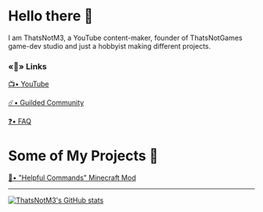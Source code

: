 # Hello there 👋
I am ThatsNotM3, a YouTube content-maker, founder of ThatsNotGames game-dev studio and just a hobbyist making different projects.

### «🔗» Links
[📺• YouTube](https://www.youtube.com/channel/UCzuBqyEf5daO-Rn41n-l1rg) 

[☄️• Guilded Community](https://www.guilded.gg/thatsnotm3)

[❓• FAQ](https://www.guilded.gg/thatsnotm3/groups/l3GqbrKd/channels/eb24189d-2532-44cf-a7b8-eb6efe669e71/docs)

# Some of My Projects 📖
[📗• "Helpful Commands" Minecraft Mod](https://github.com/ThatsNotM3/HelpfulCommands)

***

[![ThatsNotM3's GitHub stats](https://github-readme-stats.vercel.app/api?username=thatsnotm3)](https://github.com/anuraghazra/github-readme-stats)
